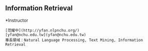## Information Retrieval
*Instructor
```
[范耀中](http://yfan.nlpnchu.org/)
[yfan@nchu.edu.tw](yfan@nchu.edu.tw)
專長領域：Natural Language Processing, Text Mining, Information Retrieval
```